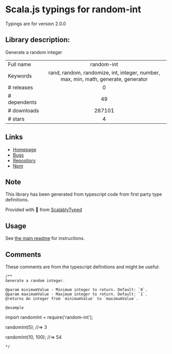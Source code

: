 
# Scala.js typings for random-int

Typings are for version 2.0.0

## Library description:
Generate a random integer

|                    |                 |
| ------------------ | :-------------: |
| Full name          | random-int |
| Keywords           | rand, random, randomize, int, integer, number, max, min, math, generate, generator |
| # releases         | 0 |
| # dependents       | 49 |
| # downloads        | 287101 |
| # stars            | 4 |

## Links
- [Homepage](https://github.com/sindresorhus/random-int#readme)
- [Bugs](https://github.com/sindresorhus/random-int/issues)
- [Repository](https://github.com/sindresorhus/random-int)
- [Npm](https://www.npmjs.com/package/random-int)
    


## Note
This library has been generated from typescript code from first party type definitions.

Provided with :purple_heart: from [ScalablyTyped](https://github.com/oyvindberg/ScalablyTyped)

## Usage
See [the main readme](../../readme.md) for instructions.

## Comments

These comments are from the typescript definitions and might be useful:
```
/**
Generate a random integer.

@param minimumValue - Minimum integer to return. Default: `0`.
@param maximumValue - Maximum integer to return. Default: `1`.
@returns An integer from `minimumValue` to `maximumValue`.

@example
```
import randomInt = require('random-int');

randomInt(5);
//=> 3

randomInt(10, 100);
//=> 54
```
*/

```

